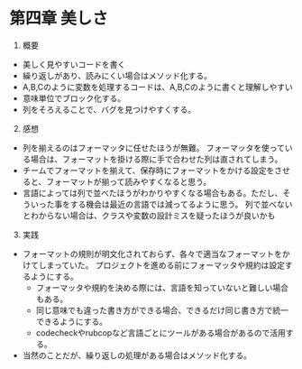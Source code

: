 第四章 美しさ
===
1. 概要
* 美しく見やすいコードを書く
* 繰り返しがあり、読みにくい場合はメソッド化する。
* A,B,Cのように変数を処理するコードは、A,B,Cのように書くと理解しやすい
* 意味単位でブロック化する。
* 列をそろえることで、バグを見つけやすくする。

2. 感想
* 列を揃えるのはフォーマッタに任せたほうが無難。
フォーマッタを使っている場合は、フォーマットを掛ける際に手で合わせた列は直されてしまう。  
* チームでフォーマットを揃えて、保存時にフォーマットをかける設定をさせると、フォーマットが揃って読みやすくなると思う。  
* 言語によっては列で並べたほうがわかりやすくなる場合もある。ただし、そういった事をする機会は最近の言語では減ってるように思う。
列で並べないとわからない場合は、クラスや変数の設計ミスを疑ったほうが良いかも

3. 実践
* フォーマットの規則が明文化されておらず、各々で適当なフォーマットをかけてしまっていた。
プロジェクトを進める前にフォーマッタや規約は設定するようにする。
  - フォーマッタや規約を決める際には、言語を知っていないと難しい場合もある。
  - 同じ意味でも違った書き方ができる場合、できるだけ同じ書き方で統一できるようにする。
  - codecheckやrubcopなど言語ごとにツールがある場合があるので活用する。
* 当然のことだが、繰り返しの処理がある場合はメソッド化する。
